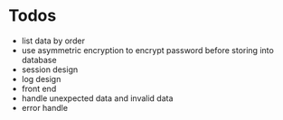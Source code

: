 # Todos

* list data by order
* use asymmetric encryption to encrypt password before storing into database
* session design
* log design
* front end
* handle unexpected data and invalid data
* error handle